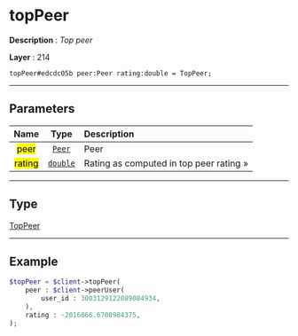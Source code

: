 # topPeer

**Description** : *Top peer*

**Layer** : 214

```tl
topPeer#edcdc05b peer:Peer rating:double = TopPeer;
```

---

## Parameters

| Name | Type | Description |
| :---: | :---: | :--- |
| <mark>peer</mark> | [`Peer`](type/Peer) | Peer |
| <mark>rating</mark> | [`double`](type/double) | Rating as computed in top peer rating » |

---

## Type

[TopPeer](type/TopPeer)

---

## Example

```php
$topPeer = $client->topPeer(
	peer : $client->peerUser(
		user_id : 3003129122089084934,
	),
	rating : -2016066.6708984375,
);
```
